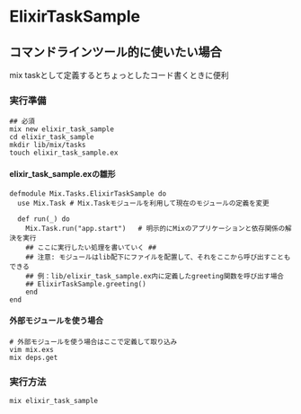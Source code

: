 # ElixirTaskSample

## コマンドラインツール的に使いたい場合

mix taskとして定義するとちょっとしたコード書くときに便利

### 実行準備
```
## 必須
mix new elixir_task_sample
cd elixir_task_sample
mkdir lib/mix/tasks
touch elixir_task_sample.ex
```

#### elixir_task_sample.exの雛形

```
defmodule Mix.Tasks.ElixirTaskSample do
  use Mix.Task # Mix.Taskモジュールを利用して現在のモジュールの定義を変更

  def run(_) do
    Mix.Task.run("app.start")   # 明示的にMixのアプリケーションと依存関係の解決を実行
    ## ここに実行したい処理を書いていく ##
    ## 注意: モジュールはlib配下にファイルを配置して、それをここから呼び出すこともできる
    ## 例：lib/elixir_task_sample.ex内に定義したgreeting関数を呼び出す場合
    ## ElixirTaskSample.greeting()
    end
end
```

#### 外部モジュールを使う場合

```
# 外部モジュールを使う場合はここで定義して取り込み
vim mix.exs
mix deps.get
```

### 実行方法
```
mix elixir_task_sample
```
